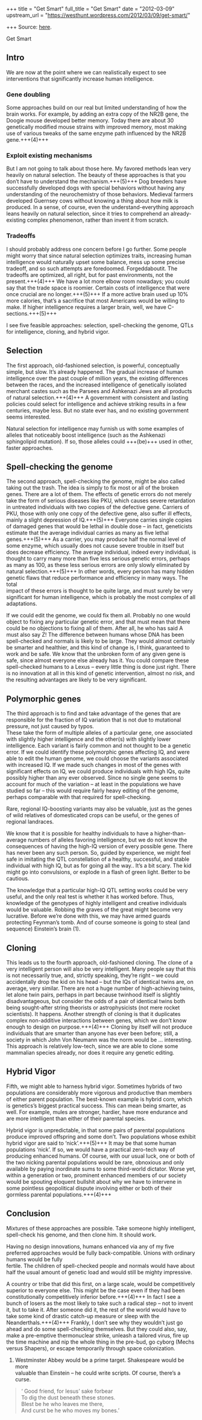 +++
title = "Get Smart"
full_title = "Get Smart"
date = "2012-03-09"
upstream_url = "https://westhunt.wordpress.com/2012/03/09/get-smart/"

+++
Source: [here](https://westhunt.wordpress.com/2012/03/09/get-smart/).

Get Smart

## Intro
We are now at the point where we can realistically expect to see
interventions that significantly increase human intelligence.

### Gene doubling
Some approaches build on our real but limited understanding of how the
brain works. For example, by adding an extra copy of the NR2B gene, the
Doogie mouse developed better memory. Today there are about 30
genetically modified mouse strains with improved memory, most making use
of various tweaks of the same enzyme path influenced by the NR2B gene.+++(4)+++

### Exploit existing mechanisms
But I am not going to talk about those here. My favored methods lean
very heavily on natural selection. The beauty of these approaches is
that you don’t have to understand the mechanism.+++(5)+++ Dog breeders have
successfully developed dogs with special behaviors without having any
understanding of the neurochemistry of those behaviors. Medieval
farmers developed Guernsey cows without knowing a thing about how milk is
produced. In a sense, of course, even the understand-everything approach
leans heavily on natural selection, since it tries to comprehend an
already-existing complex phenomenon, rather than invent it from scratch.

### Tradeoffs
I should probably address one concern before I go further. Some people
might worry that since natural selection optimizes traits, increasing
human intelligence would naturally upset some balance, mess up some
precise tradeoff, and so such attempts are foredoomed. Forgeddaboutit.
The tradeoffs are optimized, all right, but for past environments, not
the present.+++(4)+++ We have a lot more elbow room nowadays; you could say that
the trade space is roomier. Certain costs of intelligence that were once
crucial are no longer.+++(5)+++ If a more active brain used up 10% more
calories, that’s a sacrifice that most Americans would be willing to
make. If higher intelligence requires a larger brain, well, we have
C-sections.+++(5)+++

I see five feasible approaches: selection, spell-checking the genome,
QTLs for intelligence, cloning, and hybrid vigor.

## Selection
The first approach, old-fashioned selection, is powerful, conceptually
simple, but slow. It’s already happened. The gradual increase of human
intelligence over the past couple of million years, the existing
differences between the races, and the increased intelligence of
genetically isolated merchant castes such as the Parsees and Ashkenazi
Jews are all products of natural selection.+++(4)+++ A government with consistent
and lasting policies could select for intelligence and achieve striking
results in a few centuries, maybe less. But no state ever has, and no
existing government seems interested.

Natural selection for intelligence may furnish us with some examples of
alleles that noticeably boost intelligence (such as the Ashkenazi
sphingolipid mutation). If so, those alleles could +++(be)+++ used in other,
faster approaches.

## Spell-checking the genome
The second approach, spell-checking the genome, might be also called
taking out the trash. The idea is simply to fix most or all of the
broken genes. There are a lot of them. The effects of genetic errors
do not merely take the form of serious diseases like PKU, which causes
severe retardation in untreated individuals with two copies of the
defective gene. Carriers of PKU, those with only one copy of the
defective gene, also suffer ill effects, mainly a slight depression of
IQ.+++(5)+++ Everyone carries single copies of damaged genes that would be
lethal in double dose – in fact, geneticists estimate that the average
individual carries as many as five lethal genes.+++(5)+++ As a carrier, you may
produce half the normal level of some enzyme, which usually does not
cause severe trouble in itself but does decrease efficiency. The average
individual, indeed every individual, is thought to carry many more than
five less serious genetic errors, perhaps as many as 100, as these less
serious errors are only slowly eliminated by natural selection.+++(5)+++ In other
words, every person has many hidden genetic flaws that reduce
performance and efficiency in many ways. The total  
impact of these errors is thought to be quite large, and must surely be
very significant for human intelligence, which is probably the most
complex of all adaptations.

If we could edit the genome, we could fix them all. Probably no one
would object to fixing any particular genetic error, and that must mean
that there could be no objections to fixing all of them. After all, he
who has said A must also say Z! The difference between humans whose DNA
has been spell-checked and normals is likely to be large. They would
almost certainly be smarter and healthier, and this kind of change is, I
think, guaranteed to work and be safe. We know that the unbroken form of
any given gene is safe, since almost everyone else already has it. You
could compare these spell-checked humans to a Lexus – every little thing
is done just right. There is no innovation at all in this kind of
genetic intervention, almost no risk, and the resulting advantages are
likely to be very significant.

## Polymorphic genes 
The third approach is to find and take advantage of the genes that are
responsible for the fraction of IQ variation that is not due to
mutational pressure, not just caused by typos.  
These take the form of multiple alleles of a particular gene, one
associated with slightly higher intelligence and the other(s) with
slightly lower intelligence. Each variant is fairly common and not
thought to be a genetic error. If we could identify these polymorphic
genes affecting IQ, and were able to edit the human genome, we could
choose the variants associated with increased IQ. If we made such
changes in most of the genes with significant effects on IQ, we could
produce individuals with high IQs, quite possibly higher than any ever
observed. Since no single gene seems to account for much of the
variation – at least in the populations we have studied so far – this
would require fairly heavy editing of the genome, perhaps comparable
with that required for spell-checking.

Rare, regional IQ-boosting variants may also be valuable, just as the
genes of wild relatives of domesticated crops can be useful, or the
genes of regional landraces.

We know that it is possible for healthy individuals to have a
higher-than-average numbers of alleles favoring intelligence, but we do
not know the consequences of having the high-IQ version of every
possible gene. There has never been any such person. So, guided by
experience, we might feel safe in imitating the QTL constellation of a
healthy, successful, and stable individual with high IQ, but as for
going all the way.. It’s a bit scary. The kid might go into convulsions,
or explode in a flash of green light. Better to be cautious.

The knowledge that a particular high-IQ QTL setting works could be very
useful, and the only real test is whether it has worked before. Thus,
knowledge of the genotypes of highly intelligent and creative
individuals would be valuable. Robbing the graves of the great might
become very lucrative. Before we’re done with this, we may have armed
guards protecting Feynman’s tomb. And of course someone is going to
steal (and sequence) Einstein’s brain (1).

## Cloning
This leads us to the fourth approach, old-fashioned cloning. The clone
of a very intelligent person will also be very intelligent. Many people
say that this is not necessarily true, and, strictly speaking, they’re
right – we could accidentally drop the kid on his head – but the IQs of
identical twins are, on average, very similar. There are not a huge
number of high-achieving twins, let alone twin pairs, perhaps in part
because twinhood itself is slightly disadvantageous, but consider the
odds of a pair of identical twins both being sought-after string
theorists or astrophysicists (not mere rocket scientists). It happens.
Another strength of cloning is that it duplicates complex non-additive
interactions between genes, which we don’t know enough to design on
purpose.+++(4)+++ Cloning by itself will not produce individuals that are smarter
than anyone has ever been before; still, a society in which John Von
Neumann was the norm would be … interesting. This approach is relatively
low-tech, since we are able to clone some mammalian species already, nor
does it require any genetic editing.

## Hybrid Vigor
Fifth, we might able to harness hybrid vigor. Sometimes hybrids of two
populations are considerably more vigorous and productive than members
of either parent population. The best-known example is hybrid corn,
which is genetics’s biggest practical success. This can mean being
smarter, as well. For example, mules are stronger, hardier, have more
endurance and are more intelligent than either of their parental
species.

Hybrid vigor is unpredictable, in that some pairs of parental
populations produce improved offspring and some don’t. Two populations
whose exhibit hybrid vigor are said to ‘nick’.+++(5)+++ It may be that some human
populations ‘nick’. If so, we would have a practical zero-tech way of
producing enhanced humans. Of course, with our usual luck, one or both
of the two nicking parental populations would be rare, obnoxious and
only available by paying inordinate sums to some third-world dictator.
Worse yet, within a generation or two, prominent enhanced members of our
society would be spouting eloquent bullshit about why we have to
intervene in some pointless geopolitical dispute involving either or
both of their gormless parental populations.+++(4)+++

## Conclusion
Mixtures of these approaches are possible. Take someone highly
intelligent, spell-check his genome, and then clone him. It should
work.

Having no design innovations, humans enhanced via any of my five
preferred approaches would be fully back-compatible. Unions with
ordinary humans would be fully  
fertile. The children of spell-checked people and normals would have
about half the usual amount of genetic load and would still be mighty
impressive.

A country or tribe that did this first, on a large scale, would be
competitively superior to everyone else. This might be the case even if
they had been constitutionally competitively inferior before.+++(4)+++ In fact I
see a bunch of losers as the most likely to take such a radical step –
not to invent it, but to take it. After someone did it, the rest of
the world would have to take some kind of drastic catch-up measure or
sleep with the Neanderthals.+++(4)+++ Frankly, I don’t see why they wouldn’t
just go ahead and do some spell-checking themselves. But they could
also, say, make a pre-emptive thermonuclear strike, unleash a tailored
virus, fire up the time machine and nip the whole thing in the
pre-bud, go cyborg (Mechs versus Shapers), or escape temporarily
through space colonization.

1. Westminster Abbey would be a prime target. Shakespeare would be
more  
valuable than Einstein – he could write scripts. Of course, there’s a
curse.

> ‘ Good friend, for Iesus’ sake forbear  
> To dig the dust beneath these stones.  
> Blest be he who leaves me there,  
> And curst be he who moves my bones.’

